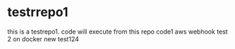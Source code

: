 # testrrepo1
this is a testrepo1. code will execute from this repo
code1 
aws webhook test 2 on docker
new test124
